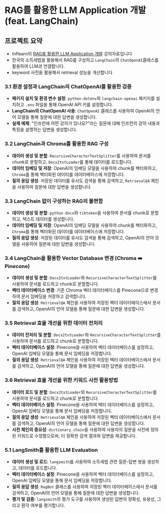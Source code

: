 # RAG를 활용한 LLM Application 개발 (feat. LangChain)

## 프로젝트 요약
- Inflearn의 [RAG를 활용한 LLM Application 개발](https://inf.run/biyZk) 강의자료입니다
- 한국의 소득세법을 활용해서 RAG를 구성하고 `LangChain`의 `ChatOpenAI`클래스를 활용하여 LLM과 연결합니다.
- keyword 사전을 활용해서 retrieval 성능을 개선합니다

### 3.1 환경 설정과 LangChain의 ChatOpenAI를 활용한 검증
- **패키지 설치 및 환경 변수 설정**: `python-dotenv`와 `langchain-openai` 패키지를 설치하고 `.env` 파일을 통해 OpenAI API 키를 설정합니다.
- **LangChain의 ChatOpenAI 사용**: `ChatOpenAI` 클래스를 사용하여 OpenAI의 언어 모델을 통해 질문에 대한 답변을 생성합니다.
- **실제 예제**: "인프런에 어떤 강의가 있나요?"라는 질문에 대해 인프런의 강의 내용과 특징을 설명하는 답변을 생성합니다.

### 3.2 LangChain과 Chroma를 활용한 RAG 구성
- **데이터 생성 및 분할**: `RecursiveCharacterTextSplitter`를 사용하여 문서를 chunk로 분할하고, `Docx2txtLoader`를 통해 데이터를 로드합니다.
- **데이터 임베딩 및 저장**: OpenAI의 임베딩 모델을 사용하여 chunk를 벡터화하고, `Chroma`를 통해 벡터화된 데이터를 데이터베이스에 저장합니다.
- **질의 응답 생성**: 저장된 데이터를 유사도 검색을 통해 검색하고, `RetrievalQA` 체인을 사용하여 질문에 대한 답변을 생성합니다.

### 3.3 LangChain 없이 구성하는 RAG의 불편함
- **데이터 생성 및 분할**: `python-docx`와 `tiktoken`을 사용하여 문서를 chunk로 분할하고, 텍스트 데이터를 생성합니다.
- **데이터 임베딩 및 저장**: OpenAI의 임베딩 모델을 사용하여 chunk를 벡터화하고, `Chroma`를 통해 벡터화된 데이터를 데이터베이스에 저장합니다.
- **질의 응답 생성**: 저장된 데이터를 유사도 검색을 통해 검색하고, OpenAI의 언어 모델을 사용하여 질문에 대한 답변을 생성합니다.

### 3.4 LangChain을 활용한 Vector Database 변경 (Chroma ➡️ Pinecone)

- **데이터 생성 및 분할**: `Docx2txtLoader`와 `RecursiveCharacterTextSplitter`를 사용하여 문서를 로드하고 chunk로 분할합니다.
- **벡터 데이터베이스 변경**: 기존 Chroma 벡터 데이터베이스를 Pinecone으로 변경하여 문서 임베딩을 저장하고 검색합니다.
- **질의 응답 생성**: `RetrievalQA` 체인을 사용하여 저장된 벡터 데이터베이스에서 문서를 검색하고, OpenAI의 언어 모델을 통해 질문에 대한 답변을 생성합니다.

### 3.5 Retrieval 효율 개선을 위한 데이터 전처리

- **데이터 전처리 및 분할**: `Docx2txtLoader`와 `RecursiveCharacterTextSplitter`를 사용하여 문서를 로드하고 chunk로 분할합니다.
- **벡터 데이터베이스 설정**: Pinecone을 사용하여 벡터 데이터베이스를 설정하고, OpenAI 임베딩 모델을 통해 문서 임베딩을 저장합니다.
- **질의 응답 생성**: `RetrievalQA` 체인을 사용하여 저장된 벡터 데이터베이스에서 문서를 검색하고, OpenAI의 언어 모델을 통해 질문에 대한 답변을 생성합니다.


### 3.6 Retrieval 효율 개선을 위한 키워드 사전 활용방법

- **데이터 로드 및 분할**: `Docx2txtLoader`와 `RecursiveCharacterTextSplitter`를 사용하여 문서를 로드하고 chunk로 분할합니다.
- **벡터 데이터베이스 설정**: Pinecone을 사용하여 벡터 데이터베이스를 설정하고, OpenAI 임베딩 모델을 통해 문서 임베딩을 저장합니다.
- **질의 응답 생성**: `RetrievalQA` 체인을 사용하여 저장된 벡터 데이터베이스에서 문서를 검색하고, OpenAI의 언어 모델을 통해 질문에 대한 답변을 생성합니다.
- **사전 체인의 중요성**: `dictionary_chain`을 사용하여 사용자의 질문을 사전에 정의된 키워드로 수정함으로써, 더 정확한 검색 결과와 답변을 제공합니다.

### 5.1 LangSmith를 활용한 LLM Evaluation
- **데이터 생성 및 로드**: `langsmith`를 사용하여 소득세법 관련 질문-답변 쌍을 생성하고, 데이터를 로드합니다.
- **벡터 데이터베이스 설정**: Pinecone을 사용하여 벡터 데이터베이스를 설정하고, OpenAI 임베딩 모델을 통해 문서 임베딩을 저장합니다.
- **질의 응답 생성**: `RagBot` 클래스를 사용하여 저장된 벡터 데이터베이스에서 문서를 검색하고, OpenAI의 언어 모델을 통해 질문에 대한 답변을 생성합니다.
- **평가 및 검증**: `langsmith`의 평가 도구를 사용하여 생성된 답변의 정확성, 유용성, 그리고 환각 여부를 평가합니다.
